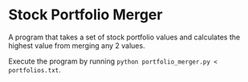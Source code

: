 # Stock Portfolio Merger
A program that takes a set of stock portfolio values and calculates the highest value from merging any 2 values.

Execute the program by running `python portfolio_merger.py < portfolios.txt`.

